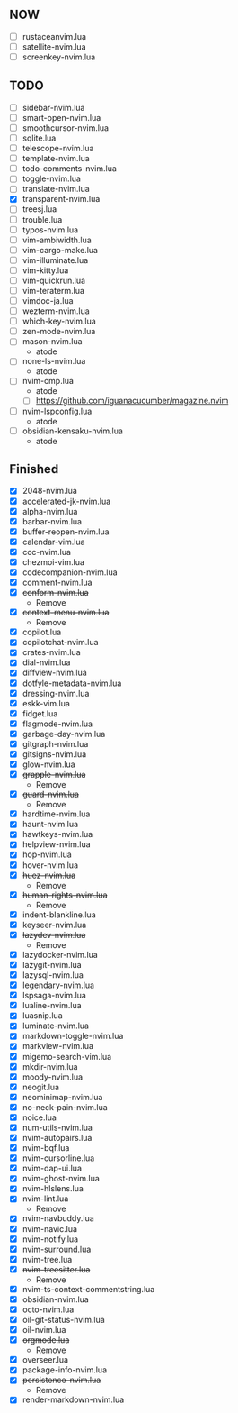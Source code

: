 ## NOW
- [ ] rustaceanvim.lua
- [ ] satellite-nvim.lua
- [ ] screenkey-nvim.lua

## TODO
- [ ] sidebar-nvim.lua
- [ ] smart-open-nvim.lua
- [ ] smoothcursor-nvim.lua
- [ ] sqlite.lua
- [ ] telescope-nvim.lua
- [ ] template-nvim.lua
- [ ] todo-comments-nvim.lua
- [ ] toggle-nvim.lua
- [ ] translate-nvim.lua
- [x] transparent-nvim.lua
- [ ] treesj.lua
- [ ] trouble.lua
- [ ] typos-nvim.lua
- [ ] vim-ambiwidth.lua
- [ ] vim-cargo-make.lua
- [ ] vim-illuminate.lua
- [ ] vim-kitty.lua
- [ ] vim-quickrun.lua
- [ ] vim-teraterm.lua
- [ ] vimdoc-ja.lua
- [ ] wezterm-nvim.lua
- [ ] which-key-nvim.lua
- [ ] zen-mode-nvim.lua
- [ ] mason-nvim.lua
    - atode
- [ ] none-ls-nvim.lua
    - atode
- [ ] nvim-cmp.lua
    - atode
    - [ ] https://github.com/iguanacucumber/magazine.nvim
- [ ] nvim-lspconfig.lua
    - atode
- [ ] obsidian-kensaku-nvim.lua
    - atode

## Finished
- [x] 2048-nvim.lua
- [x] accelerated-jk-nvim.lua
- [x] alpha-nvim.lua
- [x] barbar-nvim.lua
- [x] buffer-reopen-nvim.lua
- [x] calendar-vim.lua
- [x] ccc-nvim.lua
- [x] chezmoi-vim.lua
- [x] codecompanion-nvim.lua
- [x] comment-nvim.lua
- [x] ~~conform-nvim.lua~~
    - Remove
- [x] ~~context-menu-nvim.lua~~
    - Remove
- [x] copilot.lua
- [x] copilotchat-nvim.lua
- [x] crates-nvim.lua
- [x] dial-nvim.lua
- [x] diffview-nvim.lua
- [x] dotfyle-metadata-nvim.lua
- [x] dressing-nvim.lua
- [x] eskk-vim.lua
- [x] fidget.lua
- [x] flagmode-nvim.lua
- [x] garbage-day-nvim.lua
- [x] gitgraph-nvim.lua
- [x] gitsigns-nvim.lua
- [x] glow-nvim.lua
- [x] ~~grapple-nvim.lua~~
    - Remove
- [x] ~~guard-nvim.lua~~
    - Remove
- [x] hardtime-nvim.lua
- [x] haunt-nvim.lua
- [x] hawtkeys-nvim.lua
- [x] helpview-nvim.lua
- [x] hop-nvim.lua
- [x] hover-nvim.lua
- [x] ~~huez-nvim.lua~~
    - Remove
- [x] ~~human-rights-nvim.lua~~
    - Remove
- [x] indent-blankline.lua
- [x] keyseer-nvim.lua
- [x] ~~lazydev-nvim.lua~~
    - Remove
- [x] lazydocker-nvim.lua
- [x] lazygit-nvim.lua
- [x] lazysql-nvim.lua
- [x] legendary-nvim.lua
- [x] lspsaga-nvim.lua
- [x] lualine-nvim.lua
- [x] luasnip.lua
- [x] luminate-nvim.lua
- [x] markdown-toggle-nvim.lua
- [x] markview-nvim.lua
- [x] migemo-search-vim.lua
- [x] mkdir-nvim.lua
- [x] moody-nvim.lua
- [x] neogit.lua
- [x] neominimap-nvim.lua
- [x] no-neck-pain-nvim.lua
- [x] noice.lua
- [x] num-utils-nvim.lua
- [x] nvim-autopairs.lua
- [x] nvim-bqf.lua
- [x] nvim-cursorline.lua
- [x] nvim-dap-ui.lua
- [x] nvim-ghost-nvim.lua
- [x] nvim-hlslens.lua
- [x] ~~nvim-lint.lua~~
    - Remove
- [x] nvim-navbuddy.lua
- [x] nvim-navic.lua
- [x] nvim-notify.lua
- [x] nvim-surround.lua
- [x] nvim-tree.lua
- [x] ~~nvim-treesitter.lua~~
    - Remove
- [x] nvim-ts-context-commentstring.lua
- [x] obsidian-nvim.lua
- [x] octo-nvim.lua
- [x] oil-git-status-nvim.lua
- [x] oil-nvim.lua
- [x] ~~orgmode.lua~~
    - Remove
- [x] overseer.lua
- [x] package-info-nvim.lua
- [x] ~~persistence-nvim.lua~~
    - Remove
- [x] render-markdown-nvim.lua
